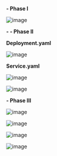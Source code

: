 **- Phase I**

![image](https://github.com/FuzailN/guestbook-go/assets/129302212/50cc6b0c-54ae-4622-9a01-841854b02fb7)

**- **- Phase II****

**Deployment.yaml**

![image](https://github.com/FuzailN/guestbook-go/assets/129302212/38c8a46e-84ab-41e6-8c00-acec8300d479)

**Service.yaml**

![image](https://github.com/FuzailN/guestbook-go/assets/129302212/3c78ae12-4818-48a4-bbbc-aa7034ba29af)

![image](https://github.com/FuzailN/guestbook-go/assets/129302212/0725fd68-f2e3-4d7e-8a5d-cbe9bacb75b9)

**- Phase III**

![image](https://github.com/FuzailN/guestbook-go/assets/129302212/29db241d-5ffe-4c9b-9a39-71f22c3df09b)

![image](https://github.com/FuzailN/guestbook-go/assets/129302212/bdf75aa2-6d43-4655-83e3-64aa59567b81)

![image](https://github.com/FuzailN/guestbook-go/assets/129302212/d8f46e2a-9d39-43fd-bb2d-1723a09822b1)

![image](https://github.com/FuzailN/guestbook-go/assets/129302212/d822868a-5b9b-4299-a079-64fafebdfce4)



